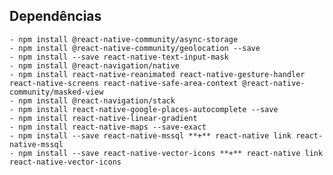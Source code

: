 ## Dependências

    - npm install @react-native-community/async-storage
    - npm install @react-native-community/geolocation --save
    - npm install --save react-native-text-input-mask
    - npm install @react-navigation/native
    - npm install react-native-reanimated react-native-gesture-handler react-native-screens react-native-safe-area-context @react-native-community/masked-view
    - npm install @react-navigation/stack
    - npm install react-native-google-places-autocomplete --save
    - npm install react-native-linear-gradient
    - npm install react-native-maps --save-exact
    - npm install --save react-native-mssql **+** react-native link react-native-mssql
    - npm install --save react-native-vector-icons **+** react-native link react-native-vector-icons